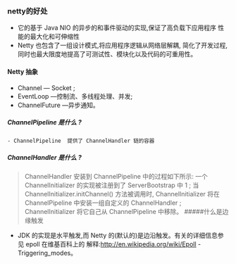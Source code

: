 ### netty的好处
- 它的基于 Java NIO 的异步的和事件驱动的实现,保证了高负载下应用程序
性能的最大化和可伸缩性
- Netty 也包含了一组设计模式,将应用程序逻辑从网络层解耦,
  简化了开发过程,同时也最大限度地提高了可测试性、模块化以及代码的可重用性。
  
#### Netty 抽象
- Channel — Socket ;
- EventLoop —控制流、多线程处理、并发;
- ChannelFuture —异步通知。

##### ChannelPipeline 是什么 ?
    - ChannelPipeline  提供了 ChannelHandler 链的容器
##### ChannelHandler 是什么 ?
  
 > ChannelHandler 安装到 ChannelPipeline 中的过程如下所示:
  一个 ChannelInitializer 的实现被注册到了 ServerBootstrap 中 1 ;
  当 ChannelInitializer.initChannel() 方法被调用时, ChannelInitializer
  将在 ChannelPipeline 中安装一组自定义的 ChannelHandler ;
  ChannelInitializer
  将它自己从 ChannelPipeline 中移除。
#####什么是边缘触发 
- JDK 的实现是水平触发,而 Netty 的(默认的)是边沿触发。有关的详细信息参见 epoll 在维基百科上的
解释:http://en.wikipedia.org/wiki/Epoll - Triggering_modes。